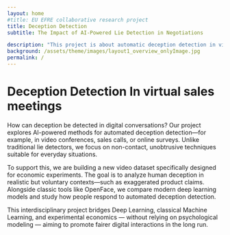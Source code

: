 ```yaml
---
layout: home
#title: EU EFRE collaborative research project 
title: Deception Detection
subtitle: The Impact of AI-Powered Lie Detection in Negotiations

description: "This project is about automatic deception detection in video call situations, based on video and audio cues."
background: /assets/theme/images/layout1_overview_onlyImage.jpg
permalink: /
---
```

# Deception Detection In virtual sales meetings
How can deception be detected in digital conversations? Our project explores AI-powered methods for automated deception detection—for example, in video conferences, sales calls, or online surveys. Unlike traditional lie detectors, we focus on non-contact, unobtrusive techniques suitable for everyday situations.

To support this, we are building a new video dataset specifically designed for economic experiments. The goal is to analyze human deception in realistic but voluntary contexts—such as exaggerated product claims. Alongside classic tools like OpenFace, we compare modern deep learning models and study how people respond to automated deception detection.

This interdisciplinary project bridges Deep Learning, classical Machine Learning, and experimental economics — without relying on psychological modeling — aiming to promote fairer digital interactions in the long run.
